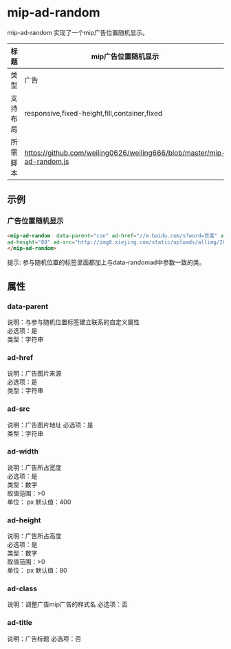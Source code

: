 # mip-ad-random

mip-ad-random 实现了一个mip广告位置随机显示。

标题|mip广告位置随机显示
----|----
类型|广告
支持布局|responsive,fixed-height,fill,container,fixed
所需脚本|https://github.com/weiling0626/weiling666/blob/master/mip-ad-random.js

## 示例

### 广告位置随机显示

```html
<mip-ad-random  data-parent="con" ad-href="//m.baidu.com/s?word=百度" ad-width="400" 
ad-height="80" ad-src="http://img0.xiejing.com/static/uploads/allimg/201610/25/1477410406737904.png" ad-class="ad1" ad-title="广告标题">
</mip-ad-random>
```

提示: 参与随机位置的标签里面都加上与data-randomad中参数一致的类。


## 属性

### data-parent
说明：与参与随机位置标签建立联系的自定义属性  
必选项：是  
类型：字符串  

### ad-href
说明：广告图片来源  
必选项：是  
类型：字符串

### ad-src
说明：广告图片地址 
必选项：是  
类型：字符串

### ad-width
说明：广告所占宽度  
必选项：是  
类型：数字   
取值范围：>0  
单位： px
默认值：400 

### ad-height
说明：广告所占高度  
必选项：是  
类型：数字   
取值范围：>0  
单位： px
默认值：80 

### ad-class
说明：调整广告mip广告的样式名 
必选项：否

### ad-title
说明：广告标题 
必选项：否


